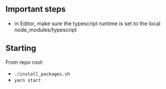 #

## Important steps

- in Editor, make sure the typescript runtime is set to the local node_modules/typescript


## Starting

From repo root:
- `./install_packages.sh`
- `yarn start`
